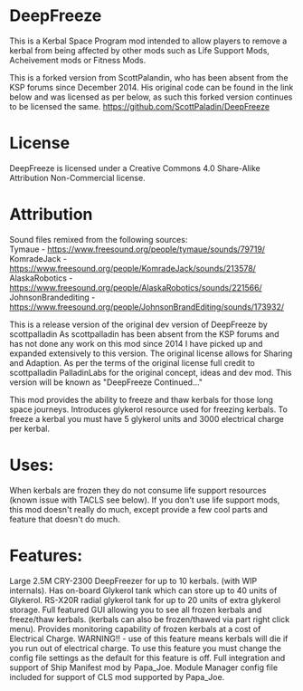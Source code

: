 DeepFreeze
==========

This is a Kerbal Space Program mod intended to allow players to remove a kerbal from being affected 
by other mods such as Life Support Mods, Acheivement mods or Fitness Mods.

This is a forked version from ScottPalandin, who has been absent from the KSP forums since December 2014.
His original code can be found in the link below and was licensed as per below, 
as such this forked version continues to be licensed the same.
https://github.com/ScottPaladin/DeepFreeze

License
==========
DeepFreeze is licensed under a Creative Commons 4.0 Share-Alike Attribution Non-Commercial license.

Attribution
==========
Sound files remixed from the following sources:  
Tymaue - https://www.freesound.org/people/tymaue/sounds/79719/  
KomradeJack - https://www.freesound.org/people/KomradeJack/sounds/213578/  
AlaskaRobotics - https://www.freesound.org/people/AlaskaRobotics/sounds/221566/  
JohnsonBrandediting - https://www.freesound.org/people/JohnsonBrandEditing/sounds/173932/  

This is a release version of the original dev version of DeepFreeze by scottpalladin
As scottpalladin has been absent from the KSP forums and has not done any work on this mod since 2014
I have picked up and expanded extensively to this version. The original license allows for Sharing
and Adaption. As per the terms of the original license full credit to scottpalladin PalladinLabs 
for the original concept, ideas and dev mod.
This version will be known as
"DeepFreeze Continued..."

This mod provides the ability to freeze and thaw kerbals for those long space journeys.
Introduces glykerol resource used for freezing kerbals.
To freeze a kerbal you must have 5 glykerol units and 3000 electrical charge per kerbal.

Uses:
=====
When kerbals are frozen they do not consume life support resources (known issue with TACLS see below).
If you don't use life support mods, this mod doesn't really do much, except provide a few cool parts
and feature that doesn't do much.

Features:
=========
Large 2.5M CRY-2300 DeepFreezer for up to 10 kerbals. (with WIP internals). 
Has on-board Glykerol tank which can store up to 40 units of Glykerol.
RS-X20R radial glykerol tank for up to 20 units of extra glykerol storage.
Full featured GUI allowing you to see all frozen kerbals and freeze/thaw kerbals. 
(kerbals can also be frozen/thawed via part right click menu).
Provides monitoring capability of frozen kerbals at a cost of Electrical Charge. 
WARNING!! - use of this feature means kerbals will die if you run out of electrical charge. 
To use this feature you must change the config file settings as the default for this feature is off.
Full integration and support of Ship Manifest mod by Papa_Joe.
Module Manager config file included for support of CLS mod supported by Papa_Joe.

